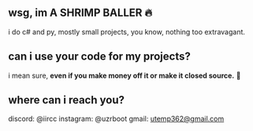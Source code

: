 ## wsg, im A SHRIMP BALLER :fire:
i do c# and py, mostly small projects, you know, nothing too extravagant.

## can i use your code for my projects?
i mean sure, **even if you make money off it or make it closed source.** :shrug:

## where can i reach you?
discord: @iircc
instagram: @uzrboot
gmail: utemp362@gmail.com
